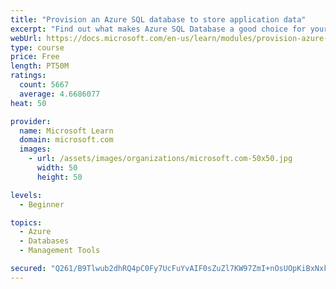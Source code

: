 ```yaml
---
title: "Provision an Azure SQL database to store application data"
excerpt: "Find out what makes Azure SQL Database a good choice for your relational database, how to create the database from the portal and connect with Azure Cloud Shell."
webUrl: https://docs.microsoft.com/en-us/learn/modules/provision-azure-sql-db/
type: course
price: Free
length: PT50M
ratings:
  count: 5667
  average: 4.6686077
heat: 50

provider:
  name: Microsoft Learn
  domain: microsoft.com
  images:
    - url: /assets/images/organizations/microsoft.com-50x50.jpg
      width: 50
      height: 50

levels:
  - Beginner

topics:
  - Azure
  - Databases
  - Management Tools

secured: "Q261/B9Tlwub2dhRQ4pC0Fy7UcFuYvAIF0sZuZl7KW97ZmI+nOsUOpKiBxNxkdm3z4XLUDtIND6HT6f9PKjyrUUptls95QheAowAV7aWo0Vrzw13AMNwCqpapEvoV3kn4bEB8vLPiUYlahQ4UlGvjKD4tMDo+BkfB8nVBiaVele0zdgvP6tD4ZnJKbh93SiZ2+p/kyyg1EChxTriMJuuxgiQ+C6zumP1jONH++3FMEyBnpViyJduSjbiYXjIuWXqZF4QCmIe9ztGrHeecEbV9+Srg6m9uNx5mX4zEC7Kq3fLr397ayhO5X+s4PDCb0PWZG5TrUk9WG6cSIkokTzSHD5WwGSn8ARzSQ1NHnNsOSaNsQxm8WG+zSvOn2VTNLy8Mtjr1Fqf50gk0ebKPasTRNC1QuF6Z+15Cowz06npDEM=;4SjQca1HO63R/5frOhX0OA=="
---
```


